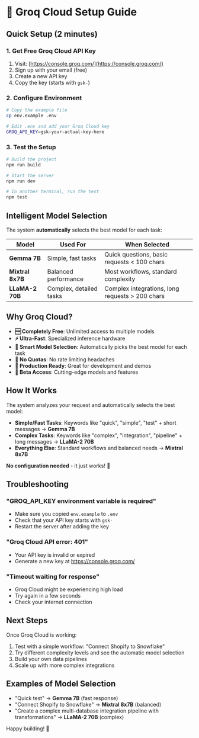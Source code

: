# 🚀 Groq Cloud Setup Guide

## Quick Setup (2 minutes)

### 1. Get Free Groq Cloud API Key

1. Visit: [https://console.groq.com/](https://console.groq.com/)
2. Sign up with your email (free)
3. Create a new API key
4. Copy the key (starts with `gsk-`)

### 2. Configure Environment

```bash
# Copy the example file
cp env.example .env

# Edit .env and add your Groq Cloud key
GROQ_API_KEY=gsk-your-actual-key-here
```

### 3. Test the Setup

```bash
# Build the project
npm run build

# Start the server
npm run dev

# In another terminal, run the test
npm test
```

## Intelligent Model Selection

The system **automatically** selects the best model for each task:

| Model            | Used For                | When Selected                                   |
| ---------------- | ----------------------- | ----------------------------------------------- |
| **Gemma 7B**     | Simple, fast tasks      | Quick questions, basic requests < 100 chars     |
| **Mixtral 8x7B** | Balanced performance    | Most workflows, standard complexity             |
| **LLaMA-2 70B**  | Complex, detailed tasks | Complex integrations, long requests > 200 chars |

## Why Groq Cloud?

- **🆓 Completely Free**: Unlimited access to multiple models
- **⚡ Ultra-Fast**: Specialized inference hardware
- **🎯 Smart Model Selection**: Automatically picks the best model for each task
- **🔄 No Quotas**: No rate limiting headaches
- **💪 Production Ready**: Great for development and demos
- **🚀 Beta Access**: Cutting-edge models and features

## How It Works

The system analyzes your request and automatically selects the best model:

- **Simple/Fast Tasks**: Keywords like "quick", "simple", "test" + short messages → **Gemma 7B**
- **Complex Tasks**: Keywords like "complex", "integration", "pipeline" + long messages → **LLaMA-2 70B**
- **Everything Else**: Standard workflows and balanced needs → **Mixtral 8x7B**

**No configuration needed** - it just works! 🎯

## Troubleshooting

### "GROQ_API_KEY environment variable is required"

- Make sure you copied `env.example` to `.env`
- Check that your API key starts with `gsk-`
- Restart the server after adding the key

### "Groq Cloud API error: 401"

- Your API key is invalid or expired
- Generate a new key at https://console.groq.com/

### "Timeout waiting for response"

- Groq Cloud might be experiencing high load
- Try again in a few seconds
- Check your internet connection

## Next Steps

Once Groq Cloud is working:

1. Test with a simple workflow: "Connect Shopify to Snowflake"
2. Try different complexity levels and see the automatic model selection
3. Build your own data pipelines
4. Scale up with more complex integrations

## Examples of Model Selection

- "Quick test" → **Gemma 7B** (fast response)
- "Connect Shopify to Snowflake" → **Mixtral 8x7B** (balanced)
- "Create a complex multi-database integration pipeline with transformations" → **LLaMA-2 70B** (complex)

Happy building! 🎉
